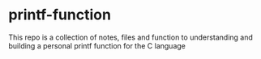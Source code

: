 # printf-function
This repo is a collection of notes, files and function to understanding and building a personal printf function for the C language 
